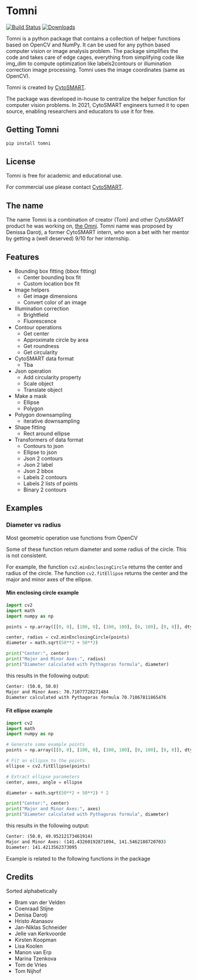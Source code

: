# Tomni

[![Build Status](https://cytosmart.visualstudio.com/CytoSmartImageAnalysis/_apis/build/status/cytosmart-bv.tomni?branchName=main)](https://cytosmart.visualstudio.com/CytoSmartImageAnalysis/_build/latest?definitionId=384&branchName=main)
[![Downloads](https://pepy.tech/badge/tomni)](https://pepy.tech/project/tomni)

Tomni is a python package that contains a collection of helper functions based on OpenCV and NumPy. It can be used for any python based computer vision or image analysis problem. The package simplifies the code and takes care of edge cages, everything from simplifying code like img_dim to compute optimization like labels2contours or illumination correction image processing. Tomni uses the image coordinates (same as OpenCV).

Tomni is created by [CytoSMART](https://cytosmart.com).

The package was developed in-house to centralize the helper function for computer vision problems. In 2021, CytoSMART engineers turned it to open source, enabling researchers and educators to use it for free.

## Getting Tomni

```cmd
pip install tomni
```

## License

Tomni is free for academic and educational use.

For commercial use please contact [CytoSMART](https://cytosmart.com/contact).

## The name

The name Tomni is a combination of creator (Tom) and other CytoSMART product he was working on, [the Omni](https://cytosmart.com/products/omni). Tomni name was proposed by Denissa Daroţi, a former CytoSMART intern, who won a bet with her mentor by getting a (well deserved) 9/10 for her internship.

## Features

- Bounding box fitting (bbox fitting)
  - Center bounding box fit
  - Custom location box fit
- Image helpers
  - Get image dimensions
  - Convert color of an image
- Illumination correction
  - Brightfield
  - Fluorescence
- Contour operations
  - Get center
  - Approximate circle by area
  - Get roundness
  - Get circularity
- CytoSMART data format
  - Tba
- Json operation
  - Add circularity property
  - Scale object
  - Translate object
- Make a mask
  - Ellipse
  - Polygon
- Polygon downsampling
  - iterative downsampling
- Shape fitting
  - Rect around ellipse
- Transformers of data format
  - Contours to json
  - Ellipse to json
  - Json 2 contours
  - Json 2 label
  - Json 2 bbox
  - Labels 2 contours
  - Labels 2 lists of points
  - Binary 2 contours


## Examples

### Diameter vs radius
Most geometric operation use functions from OpenCV

Some of these function return diameter and some radius of the circle. This is not consistent.

For example, the function `cv2.minEnclosingCircle` returns the center and radius of the circle. The function `cv2.fitEllipse` returns the center and the major and minor axes of the ellipse.

#### Min enclosing circle example
```python
import cv2
import math
import numpy as np

points = np.array([[0, 0], [100, 0], [100, 100], [0, 100], [0, 0]], dtype=np.float32)

center, radius = cv2.minEnclosingCircle(points)
diameter = math.sqrt(50**2 + 50**2) 

print("Center:", center)
print("Major and Minor Axes:", radius)
print("Diameter calculated with Pythagoras formula", diameter)

```

this results in the following output:
```cmd
Center: (50.0, 50.0)
Major and Minor Axes: 70.71077728271484
Diameter calculated with Pythagoras formula 70.71067811865476
```
#### Fit ellipse example
```python
import cv2
import math
import numpy as np

# Generate some example points
points = np.array([[0, 0], [100, 0], [100, 100], [0, 100], [0, 0]], dtype=np.float32)

# Fit an ellipse to the points
ellipse = cv2.fitEllipse(points)

# Extract ellipse parameters
center, axes, angle = ellipse

diameter = math.sqrt(50**2 + 50**2) * 2

print("Center:", center)
print("Major and Minor Axes:", axes)
print("Diameter calculated with Pythagoras formula", diameter)
```

this results in the following output:

```cmd
Center: (50.0, 49.95212173461914)
Major and Minor Axes: (141.43260192871094, 141.5462188720703)
Diameter: 141.4213562373095
```
Example is related to the following functions in the package


## Credits

Sorted alphabetically

- Bram van der Velden
- Coenraad Stijne
- Denisa Daroţi
- Hristo Atanasov
- Jan-Niklas Schneider
- Jelle van Kerkvoorde
- Kirsten Koopman
- Lisa Koolen
- Manon van Erp
- Marina Tzenkova
- Tom de Vries
- Tom Nijhof
